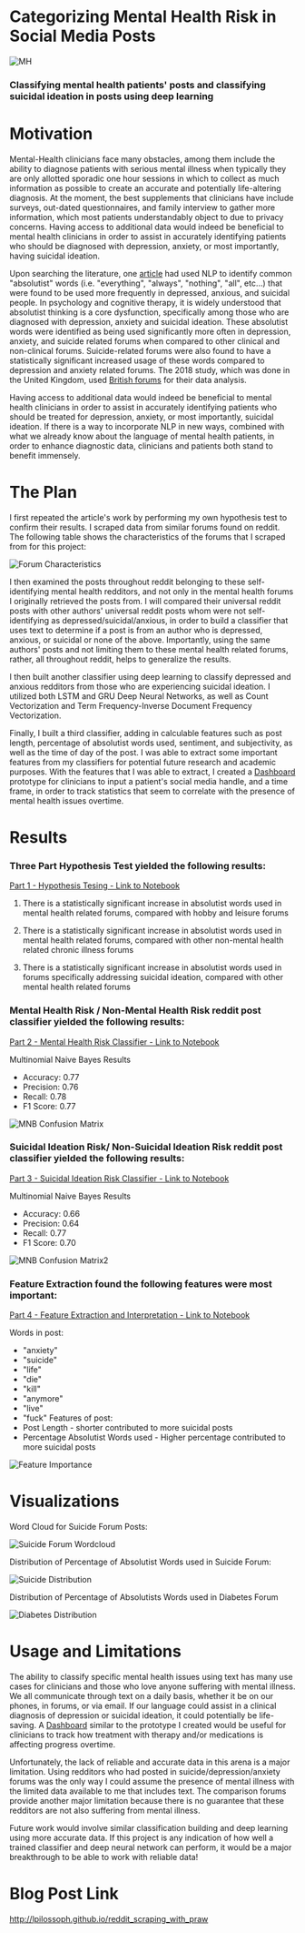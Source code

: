 # Categorizing Mental Health Risk in Social Media Posts 
![MH](https://bryantarchway.com/wp-content/uploads/2018/10/MentalHealth_Flickr.jpg)
### Classifying mental health patients' posts and classifying suicidal ideation in posts using deep learning

# Motivation

   Mental-Health clinicians face many obstacles, among them include the ability to diagnose patients with serious mental illness when typically they are only allotted sporadic one hour sessions in which to collect as much information as possible to create an accurate and potentially life-altering diagnosis. At the moment, the best supplements that clinicians have include surveys, out-dated questionnaires, and family interview to gather more information, which most patients understandably object to due to privacy concerns. Having access to additional data would indeed be beneficial to mental health clinicians in order to assist in accurately identifying patients who should be diagnosed with depression, anxiety, or most importantly, having suicidal ideation. 

   Upon searching the literature, one <a href="https://journals.sagepub.com/doi/full/10.1177/2167702617747074">article</a> had used NLP to identify common "absolutist" words (i.e. "everything", "always", "nothing", "all", etc...) that were found to be used more frequently in depressed, anxious, and suicidal people. In psychology and cognitive therapy, it is widely understood that absolutist thinking is a core dysfunction, specifically among those who are diagnosed with depression, anxiety and suicidal ideation. These absolutist words were identified as being used significantly more often in depression, anxiety, and suicide related forums when compared to other clinical and non-clinical forums. Suicide-related forums were also found to have a statistically significant increased usage of these words compared to depression and anxiety related forums. The 2018 study, which was done in the United Kingdom, used <a href="https://journals.sagepub.com/doi/suppl/10.1177/2167702617747074/suppl_file/Table_S1_Supplemental_Material.pdf">British forums</a> for their data analysis.

   Having access to additional data would indeed be beneficial to mental health clinicians in order to assist in accurately identifying patients who should be treated for depression, anxiety, or most importantly, suicidal ideation. If there is a way to incorporate NLP in new ways, combined with what we already know about the language of mental health patients, in order to enhance diagnostic data, clinicians and patients both stand to benefit immensely.


# The Plan

I first repeated the article's work by performing my own hypothesis test to confirm their results. I scraped data from similar forums found on reddit. The following table shows the characteristics of the forums that I scraped from for this project:

![Forum Characteristics](https://i.postimg.cc/K8Y9RJn1/Screen-Shot-2019-04-24-at-12-13-21-PM.png)

I then examined the posts throughout reddit belonging to these self-identifying mental health redditors, and not only in the mental health forums I originally retrieved the posts from. I will compared their universal reddit posts with other authors' universal reddit posts whom were not self-identifying as depressed/suicidal/anxious, in order to build a classifier that uses text to determine if a post is from an author who is depressed, anxious, or suicidal or none of the above. Importantly, using the same authors' posts and not limiting them to these mental health related forums, rather, all throughout reddit, helps to generalize the results.

I then built another classifier using deep learning to classify depressed and anxious redditors from those who are experiencing suicidal ideation. I utilized both LSTM and GRU Deep Neural Networks, as well as Count Vectorization and Term Frequency-Inverse Document Frequency Vectorization.

Finally, I built a third classifier, adding in calculable features such as post length, percentage of absolutist words used, sentiment, and subjectivity, as well as the time of day of the post. I was able to extract some important features from my classifiers for potential future research and academic purposes. With the features that I was able to extract, I created a <a href="https://suicidal-ideation-tracker-tool.herokuapp.com/">Dashboard</a> prototype for clinicians to input a patient's social media handle, and a time frame, in order to track statistics that seem to correlate with the presence of mental health issues overtime. 

# Results

### Three Part Hypothesis Test yielded the following results:
<a href="https://github.com/lpilossoph/Capstone-Project/blob/master/Part%201%20-%20Hypothesis%20Testing.ipynb">Part 1 - Hypothesis Tesing - Link to Notebook</a>

1. There is a statistically significant increase in absolutist words used in mental health related forums, compared with hobby and leisure forums

2. There is a statistically significant increase in absolutist words used in mental health related forums, compared with other non-mental health related chronic illness forums

3. There is a statistically significant increase in absolutist words used in forums specifically addressing suicidal ideation, compared with other mental health related forums

### Mental Health Risk / Non-Mental Health Risk reddit post classifier yielded the following results:
<a href="https://github.com/lpilossoph/Capstone-Project/blob/master/Part%202%20-%20Mental%20Health%20Risk%20Classifier.ipynb">Part 2 - Mental Health Risk Classifier - Link to Notebook</a>

Multinomial Naive Bayes Results
* Accuracy:  0.77
* Precision:  0.76
* Recall:  0.78
* F1 Score:  0.77

![MNB Confusion Matrix](https://i.postimg.cc/3RxHtgGV/download-3.png)


### Suicidal Ideation Risk/ Non-Suicidal Ideation Risk reddit post classifier yielded the following results:
<a href="https://github.com/lpilossoph/Capstone-Project/blob/master/Part%203%20-%20Suicide%20Risk%20Classifier.ipynb">Part 3 - Suicidal Ideation Risk Classifier - Link to Notebook</a>

Multinomial Naive Bayes Results
* Accuracy:  0.66
* Precision:  0.64
* Recall:  0.77
* F1 Score:  0.70

![MNB Confusion Matrix2](https://i.postimg.cc/DyP33jcH/download-4.png)

### Feature Extraction found the following features were most important:
<a href="https://github.com/lpilossoph/Capstone-Project/blob/master/Part%204%20-%20Feature%20Extraction%20.ipynb">Part 4 - Feature Extraction and Interpretation - Link to Notebook</a>

Words in post:
* "anxiety"
* "suicide"
* "life"
* "die"
* "kill"
* "anymore"
* "live"
* "fuck"
Features of post:
* Post Length - shorter contributed to more suicidal posts
* Percentage Absolutist Words used - Higher percentage contributed to more suicidal posts

![Feature Importance](https://i.postimg.cc/XqxLQCwH/download-5.png)

# Visualizations
Word Cloud for Suicide Forum Posts:

![Suicide Forum Wordcloud](https://i.postimg.cc/zBBLZHWH/download.png)

Distribution of Percentage of Absolutist Words used in Suicide Forum:

![Suicide Distribution](https://i.postimg.cc/9MhhZ6Xm/download-1.png)

Distribution of Percentage of Absolutists Words used in Diabetes Forum

![Diabetes Distribution](https://i.postimg.cc/cCWfqLsp/download-2.png)


# Usage and Limitations

The ability to classify specific mental health issues using text has many use cases for clinicians and those who love anyone suffering with mental illness. We all communicate through text on a daily basis, whether it be on our phones, in forums, or via email. If our language could assist in a clinical diagnosis of depression or suicidal ideation, it could potentially be life-saving. A <a href="https://suicidal-ideation-tracker-tool.herokuapp.com/">Dashboard</a> similar to the prototype I created would be useful for clinicians to track how treatment with therapy and/or medications is affecting progress overtime.  

Unfortunately, the lack of reliable and accurate data in this arena is a major limitation. Using redditors who had posted in suicide/depression/anxiety forums was the only way I could assume the presence of mental illness with the limited data available to me that includes text. The comparison forums provide another major limitation because there is no guarantee that these redditors are not also suffering from mental illness. 

Future work would involve similar classification building and deep learning using more accurate data. If this project is any indication of how well a trained classifier and deep neural network can perform, it would be a major breakthrough to be able to work with reliable data!

# Blog Post Link
http://lpilossoph.github.io/reddit_scraping_with_praw
